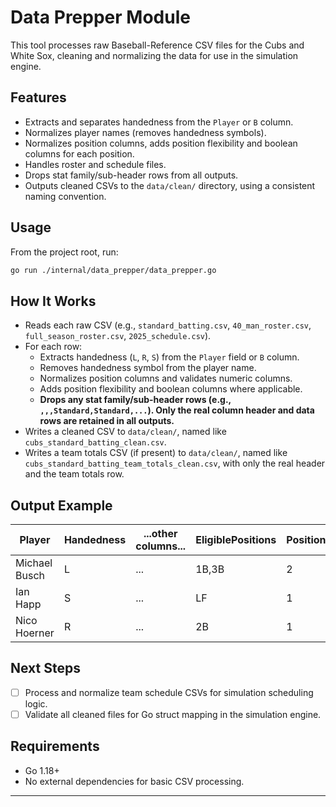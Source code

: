 # Data Prepper Module

This tool processes raw Baseball-Reference CSV files for the Cubs and White Sox, cleaning and normalizing the data for use in the simulation engine.

## Features

- Extracts and separates handedness from the `Player` or `B` column.
- Normalizes player names (removes handedness symbols).
- Normalizes position columns, adds position flexibility and boolean columns for each position.
- Handles roster and schedule files.
- Drops stat family/sub-header rows from all outputs.
- Outputs cleaned CSVs to the `data/clean/` directory, using a consistent naming convention.

## Usage

From the project root, run:

```sh
go run ./internal/data_prepper/data_prepper.go
```

## How It Works

- Reads each raw CSV (e.g., `standard_batting.csv`, `40_man_roster.csv`, `full_season_roster.csv`, `2025_schedule.csv`).
- For each row:
  - Extracts handedness (`L`, `R`, `S`) from the `Player` field or `B` column.
  - Removes handedness symbol from the player name.
  - Normalizes position columns and validates numeric columns.
  - Adds position flexibility and boolean columns where applicable.
  - **Drops any stat family/sub-header rows (e.g., `,,,Standard,Standard,...`). Only the real column header and data rows are retained in all outputs.**
- Writes a cleaned CSV to `data/clean/`, named like `cubs_standard_batting_clean.csv`.
- Writes a team totals CSV (if present) to `data/clean/`, named like `cubs_standard_batting_team_totals_clean.csv`, with only the real header and the team totals row.

## Output Example

| Player           | Handedness | ...other columns... | EligiblePositions | PositionFlexibility | Is1B | Is2B | ... |
|------------------|------------|--------------------|-------------------|---------------------|------|------|-----|
| Michael Busch    | L          | ...                | 1B,3B             | 2                   | 1    | 0    | ... |
| Ian Happ         | S          | ...                | LF                | 1                   | 0    | 0    | ... |
| Nico Hoerner     | R          | ...                | 2B                | 1                   | 0    | 1    | ... |

## Next Steps

- [ ] Process and normalize team schedule CSVs for simulation scheduling logic.
- [ ] Validate all cleaned files for Go struct mapping in the simulation engine.

## Requirements

- Go 1.18+
- No external dependencies for basic CSV processing.

---